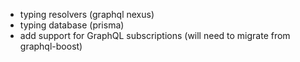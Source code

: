 - typing resolvers (graphql nexus)
- typing database (prisma)
- add support for GraphQL subscriptions (will need to migrate from graphql-boost)
